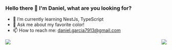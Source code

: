 ### Hello there 👋 I'm Daniel, what are you looking for?

- 🌱 I’m currently learning NestJs, TypeScript
- 💬 Ask me about my favorite color!
- 📫 How to reach me: daniel.garcia7913@gmail.com

<img align="left" src="https://github-readme-stats.vercel.app/api//?username=danielgarcia-09&count_private=true&theme=radical" />
<img align="right" src="https://github-readme-stats.vercel.app/api/top-langs/?username=danielgarcia-09&layout=compact" />

